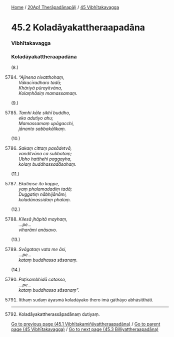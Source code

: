 
[Home](/) / [20Ap1 Therāpadānapāḷi](../../20Ap1.md) / [45 Vibhītakavagga](../45.md)

# 45.2 Koladāyakattheraapadāna

### Vibhītakavagga

### Koladāyakattheraapadāna

(8.)

5784. _“Ajinena nivatthohaṃ,_  
_Vākacīradharo tadā;_  
_Khāriyā pūrayitvāna,_  
_Kolaṃhāsiṃ mamassamaṃ._  


(9.)

5785. _Tamhi kāle sikhī buddho,_  
_eko adutiyo ahu;_  
_Mamassamaṃ upāgacchi,_  
_jānanto sabbakālikaṃ._  


(10.)

5786. _Sakaṃ cittaṃ pasādetvā,_  
_vanditvāna ca subbataṃ;_  
_Ubho hatthehi paggayha,_  
_kolaṃ buddhassadāsahaṃ._  


(11.)

5787. _Ekatiṃse ito kappe,_  
_yaṃ phalamadadiṃ tadā;_  
_Duggatiṃ nābhijānāmi,_  
_koladānassidaṃ phalaṃ._  


(12.)

5788. _Kilesā jhāpitā mayhaṃ,_  
_…pe…_  
_viharāmi anāsavo._  


(13.)

5789. _Svāgataṃ vata me āsi,_  
_…pe…_  
_kataṃ buddhassa sāsanaṃ._  


(14.)

5790. _Paṭisambhidā catasso,_  
_…pe…_  
_kataṃ buddhassa sāsanaṃ”._  


5791. Itthaṃ sudaṃ āyasmā koladāyako thero imā gāthāyo abhāsitthāti.

---

5792. Koladāyakattherassāpadānaṃ dutiyaṃ.



[Go to previous page (45.1 Vibhītakamiñjiyattheraapadāna)](45.1.md) / [Go to parent page (45 Vibhītakavagga)](../45.md) / [Go to next page (45.3 Billiyattheraapadāna)](45.3.md)


